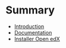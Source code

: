 # Summary

* [Introduction](README.md)
* [Documentation](documentation.md)
* [Installer Open edX](installer-open-edx.md)

